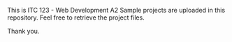 This is ITC 123 - Web Development A2 
Sample projects are uploaded in this repository. Feel free to retrieve the project files. 

Thank you.
